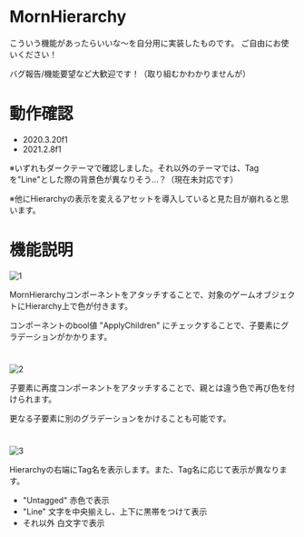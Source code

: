 # MornHierarchy
こういう機能があったらいいな～を自分用に実装したものです。
ご自由にお使いください！

バグ報告/機能要望など大歓迎です！（取り組むかわかりませんが）

# 動作確認
* 2020.3.20f1
* 2021.2.8f1

※いずれもダークテーマで確認しました。それ以外のテーマでは、Tagを"Line"とした際の背景色が異なりそう…？（現在未対応です）

※他にHierarchyの表示を変えるアセットを導入していると見た目が崩れると思います。

# 機能説明
![1](https://user-images.githubusercontent.com/50489724/174723116-492dc4fe-442d-45e2-b06f-e934eae4a7f3.jpg)

MornHierarchyコンポーネントをアタッチすることで、対象のゲームオブジェクトにHierarchy上で色が付きます。

コンポーネントのbool値 "ApplyChildren" にチェックすることで、子要素にグラデーションがかかります。

# 
![2](https://user-images.githubusercontent.com/50489724/174723354-9df0d429-3360-4240-87bc-45f7443784a5.jpg)

子要素に再度コンポーネントをアタッチすることで、親とは違う色で再び色を付けられます。

更なる子要素に別のグラデーションをかけることも可能です。

# 
![3](https://user-images.githubusercontent.com/50489724/174723790-ec291e77-dacb-4cf7-8d96-67de86b8dcfa.jpg)

Hierarchyの右端にTag名を表示します。また、Tag名に応じて表示が異なります。
* "Untagged"  赤色で表示
* "Line"  文字を中央揃えし、上下に黒帯をつけて表示
* それ以外  白文字で表示
